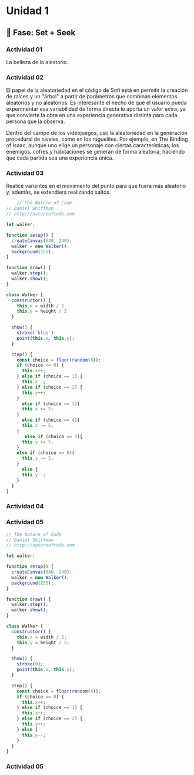 # Unidad 1

## 🔎 Fase: Set + Seek

### Actividad 01
La belleza de lo aleatorio.

### Actividad 02
El papel de la aleatoriedad en el código de Sofi está en permitir la creación de raíces y un "árbol" a partir de parámetros que combinan elementos aleatorios y no aleatorios. Es interesante el hecho de que el usuario pueda experimentar esa variabilidad de forma directa le aporta un valor extra, ya que convierte la obra en una experiencia generativa distinta para cada persona que la observa.

Dentro del campo de los videojuegos, uso la aleatoriedad en la generación procedural de niveles, como en los roguelites. Por ejemplo, en The Binding of Isaac, aunque uno elige un personaje con ciertas características, los enemigos, cofres y habitaciones se generan de forma aleatoria, haciendo que cada partida sea una experiencia única.

### Actividad 03
Realicé variantes en el movimiento del punto para que fuera más aleatorio y, además, se extendiera realizando saltos.
``` js
    // The Nature of Code
// Daniel Shiffman
// http://natureofcode.com

let walker;

function setup() {
  createCanvas(640, 240);
  walker = new Walker();
  background(255);
}

function draw() {
  walker.step();
  walker.show();
}

class Walker {
  constructor() {
    this.x = width / 2
    this.y = height / 2
  }

  show() {
    stroke('blue')
    point(this.x, this.y);
  }

  step() {
    const choice = floor(random(8));
    if (choice == 0) {
      this.x++;
    } else if (choice == 1) {
      this.x--;
    } else if (choice == 2) {
      this.y++;
    } 
      else if (choice == 3){
      this.x += 5; 
    }
      else if (choice == 4){
      this.x -= 5;  
    } 
       else if (choice == 5){
      this.y += 5;  
    } 
    else if (choice == 6){
      this.y -= 5;  
    } 
      else {
      this.y--;
    }
  }
}

```
### Actividad 04

### Actividad 05
``` js
// The Nature of Code
// Daniel Shiffman
// http://natureofcode.com

let walker;

function setup() {
  createCanvas(640, 240);
  walker = new Walker();
  background(255);
}

function draw() {
  walker.step();
  walker.show();
}

class Walker {
  constructor() {
    this.x = width / 2;
    this.y = height / 2;
  }

  show() {
    stroke(0);
    point(this.x, this.y);
  }

  step() {
    const choice = floor(random(4));
    if (choice == 0) {
      this.x++;
    } else if (choice == 1) {
      this.x++;
    } else if (choice == 2) {
      this.y++;
    } else {
      this.y--;
    }
  }
}
```
### Actividad 05
